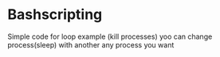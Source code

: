 # Bashscripting
Simple code for loop example (kill processes)
yoo can change process(sleep) with another any process you want 
